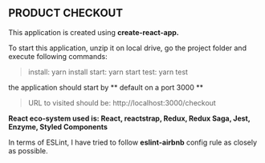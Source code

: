 ## **PRODUCT CHECKOUT**

This application is created using **create-react-app.**

To start this application, unzip it on local drive, go the project folder and execute following commands:

> install: yarn install
> start: yarn start
> test: yarn test

the application should start by ** default on a port 3000 **

> URL to visited should be: http://localhost:3000/checkout

**React eco-system used is: **React, reactstrap, Redux, Redux Saga, Jest, Enzyme, Styled Components****

In terms of ESLint, I have tried to follow **eslint-airbnb** config rule as closely as possible.
